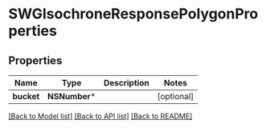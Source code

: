 # SWGIsochroneResponsePolygonProperties

## Properties
Name | Type | Description | Notes
------------ | ------------- | ------------- | -------------
**bucket** | **NSNumber*** |  | [optional] 

[[Back to Model list]](../README.md#documentation-for-models) [[Back to API list]](../README.md#documentation-for-api-endpoints) [[Back to README]](../README.md)


